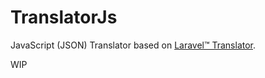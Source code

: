 # TranslatorJs

JavaScript (JSON) Translator based on [Laravel™ Translator](https://laravel.com/docs/localization).

WIP
